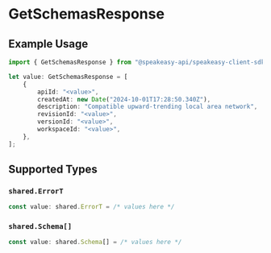 # GetSchemasResponse

## Example Usage

```typescript
import { GetSchemasResponse } from "@speakeasy-api/speakeasy-client-sdk-typescript/sdk/models/operations";

let value: GetSchemasResponse = [
    {
        apiId: "<value>",
        createdAt: new Date("2024-10-01T17:28:50.340Z"),
        description: "Compatible upward-trending local area network",
        revisionId: "<value>",
        versionId: "<value>",
        workspaceId: "<value>",
    },
];
```

## Supported Types

### `shared.ErrorT`

```typescript
const value: shared.ErrorT = /* values here */
```

### `shared.Schema[]`

```typescript
const value: shared.Schema[] = /* values here */
```

